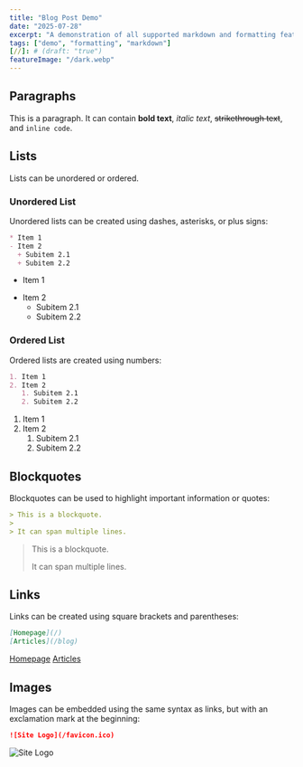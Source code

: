 ```yaml
---
title: "Blog Post Demo"
date: "2025-07-28"
excerpt: "A demonstration of all supported markdown and formatting features including code blocks, lists, and more."
tags: ["demo", "formatting", "markdown"]
[//]: # (draft: "true")
featureImage: "/dark.webp"
---
```


## Paragraphs

This is a paragraph. It can contain **bold text**, *italic text*, ~~strikethrough text~~, and `inline code`.

## Lists

Lists can be unordered or ordered.

### Unordered List

Unordered lists can be created using dashes, asterisks, or plus signs:

```markdown
* Item 1
- Item 2
  + Subitem 2.1
  + Subitem 2.2
```

* Item 1
- Item 2
  + Subitem 2.1
  + Subitem 2.2

### Ordered List

Ordered lists are created using numbers:

```markdown
1. Item 1
2. Item 2
   1. Subitem 2.1
   2. Subitem 2.2
```

1. Item 1
2. Item 2
   1. Subitem 2.1
   2. Subitem 2.2

## Blockquotes

Blockquotes can be used to highlight important information or quotes:

```markdown
> This is a blockquote.
>
> It can span multiple lines.
```

> This is a blockquote.
>
> It can span multiple lines.

## Links

Links can be created using square brackets and parentheses:

```markdown
[Homepage](/)
[Articles](/blog)
```

[Homepage](/)
[Articles](/blog)

## Images

Images can be embedded using the same syntax as links, but with an exclamation mark at the beginning:

```markdown
![Site Logo](/favicon.ico)
```

![Site Logo](/favicon.ico)
